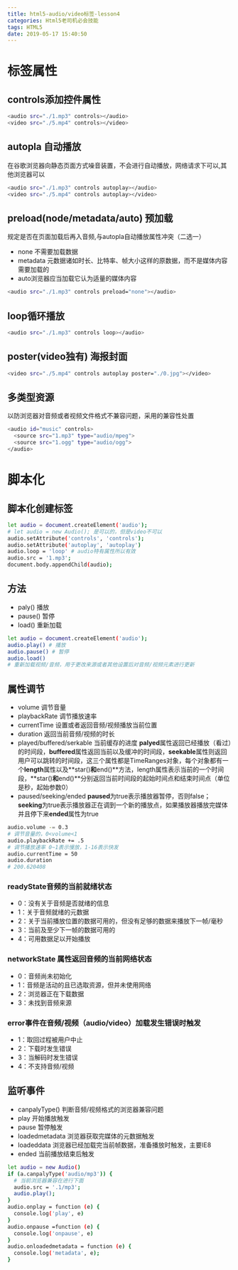 ```yaml
---
title: html5-audio/video标签-lesson4
categories: Html5老司机必会技能
tags: HTML5
date: 2019-05-17 15:40:50
---
```

# 标签属性
## controls添加控件属性
```bash
<audio src="./1.mp3" controls></audio>
<video src="./5.mp4" controls></video>
```
## autopla 自动播放
在谷歌浏览器向静态页面方式噪音装置，不会进行自动播放，网络请求下可以,其他浏览器可以
```bash
<audio src="./1.mp3" controls autoplay></audio>
<video src="./5.mp4" controls autoplay></video>
```
## preload(node/metadata/auto) 预加载
规定是否在页面加载后再入音频,与autopla自动播放属性冲突（二选一）
* none 不需要加载数据
* metadata 元数据诸如时长、比特率、帧大小这样的原数据，而不是媒体内容需要加载的
* auto浏览器应当加载它认为适量的媒体内容
```bash
<audio src="./1.mp3" controls preload="none"></audio>
```
## loop循环播放
```bash
<audio src="./1.mp3" controls loop></audio>
```
## poster(video独有) 海报封面
```bash
<video src="./5.mp4" controls autoplay poster="./0.jpg"></video>
```
## 多类型资源
以防浏览器对音频或者视频文件格式不兼容问题，采用的兼容性处置
```bash
<audio id="music" controls>
  <source src="1.mp3" type="audio/mpeg">
  <source src="1.ogg" type="audio/ogg">
</audio>
```
# 脚本化
## 脚本化创建标签
```bash
let audio = document.createElement('audio');
# let audio = new Audio(); 是可以的，但是video不可以
audio.setAttribute('controls', 'controls');
audio.setAttribute('autoplay', 'autoplay')
audio.loop = 'loop' # audio特有属性所以有效
audio.src = '1.mp3';
document.body.appendChild(audio);
```
## 方法
* paly() 播放
* pause() 暂停
* load()  重新加载

```bash
let audio = document.createElement('audio');
audio.play() # 播放
audio.pause() # 暂停
audio.load() 
# 重新加载视频/音频，用于更改来源或者其他设置后对音频/视频元素进行更新
```
## 属性调节
* volume  调节音量
* playbackRate 调节播放速率
* currentTime 设置或者返回音频/视频播放当前位置
* duration 返回当前音频/视频的时长
* played/buffered/serkable 当前缓存的进度
**palyed**属性返回已经播放（看过）的时间段，**buffered**属性返回当前以及缓冲的时间段，**seekable**属性则返回用户可以跳转的时间段，这三个属性都是TimeRanges对象，每个对象都有一个**length**属性以及**star()**和**end()**方法，length属性表示当前的一个时间段，**star()**和**end()**分别返回当前时间段的起始时间点和结束时间点（单位是秒，起始参数0）
* paused/seeking/ended 
**paused**为true表示播放器暂停，否则false；**seeking**为true表示播放器正在调到一个新的播放点，如果播放器播放完媒体并且停下来**ended**属性为true

```bash
audio.volume -= 0.3 
# 调节音量的，0<volume<1
audio.playbackRate += .5
# 调节播放速率 0~1表示慢放，1-16表示快发
audio.currentTime = 50
audio.duration 
# 200.620408
```
###  readyState音频的当前就绪状态
* 0：没有关于音频是否就绪的信息
* 1：关于音频就绪的元数据
* 2：关于当前播放位置的数据可用的，但没有足够的数据来播放下一帧/毫秒
* 3：当前及至少下一帧的数据可用的
* 4：可用数据足以开始播放

###  networkState 属性返回音频的当前网络状态
* 0：音频尚未初始化
* 1：音频是活动的且已选取资源，但并未使用网络
* 2：浏览器正在下载数据
* 3：未找到音频来源

###  error事件在音频/视频（audio/video）加载发生错误时触发
* 1：取回过程被用户中止
* 2：下载时发生错误
* 3：当解码时发生错误
* 4：不支持音频/视频

## 监听事件
* canpalyType() 判断音频/视频格式的浏览器兼容问题
* play 开始播放触发
* pause 暂停触发
* loadedmetadata 浏览器获取完媒体的元数据触发
* loadeddata 浏览器已经加载完当前帧数据，准备播放时触发，主要IE8
* ended 当前播放结束后触发

```bash
let audio = new Audio()
if (a.canpalyType('audio/mp3')) {
  # 当前浏览器兼容在进行下面
  audio.src = '.1/mp3';
  audio.play();
}
audio.onplay = function (e) {
  console.log('play', e)
}
audio.onpause =function (e) {
  console.log('onpause', e)
}
audio.onloadedmetadata = function (e) {
  console.log('metadata', e);
}
```
